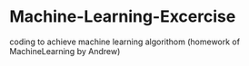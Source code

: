 # Machine-Learning-Excercise
coding to achieve machine learning algorithom (homework of MachineLearning by Andrew)
